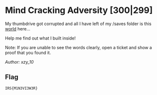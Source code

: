 # Mind Cracking Adversity [300|299]
My thumbdrive got corrupted and all I have left of my /saves folder is this [world](flagworld.zip) here...

Help me find out what I built inside!

Note: If you are unable to see the words clearly, open a ticket and show a proof that you found it.

*Author: xzy_10*

## Flag
`IRS{M1N3VI3W3R}`
